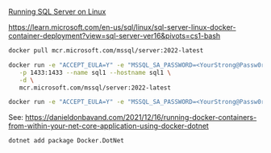 
[Running SQL Server on Linux](https://learn.microsoft.com/en-us/sql/linux/quickstart-install-connect-docker?view=sql-server-ver16&pivots=cs1-bash)

https://learn.microsoft.com/en-us/sql/linux/sql-server-linux-docker-container-deployment?view=sql-server-ver16&pivots=cs1-bash

```bash
docker pull mcr.microsoft.com/mssql/server:2022-latest

docker run -e "ACCEPT_EULA=Y" -e "MSSQL_SA_PASSWORD=<YourStrong@Passw0rd>" \
   -p 1433:1433 --name sql1 --hostname sql1 \
   -d \
   mcr.microsoft.com/mssql/server:2022-latest

docker run -e "ACCEPT_EULA=Y" -e "MSSQL_SA_PASSWORD=<YourStrong@Passw0rd>" -p 1433:1433 --name sql1 --hostname sql1 -d mcr.microsoft.com/mssql/server:2022-latest
```


See: https://danieldonbavand.com/2021/12/16/running-docker-containers-from-within-your-net-core-application-using-docker-dotnet

```
dotnet add package Docker.DotNet
```